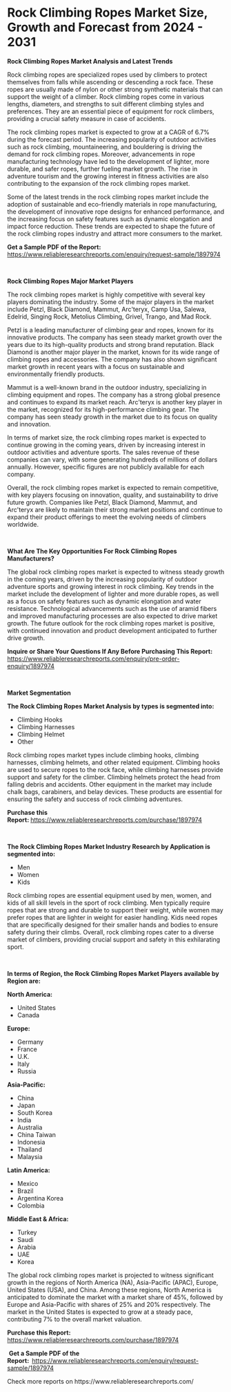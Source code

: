 <p><h1>Rock Climbing Ropes Market Size, Growth and Forecast from 2024 - 2031</h1></p><p><strong>Rock Climbing Ropes Market Analysis and Latest Trends</strong></p>
<p><p>Rock climbing ropes are specialized ropes used by climbers to protect themselves from falls while ascending or descending a rock face. These ropes are usually made of nylon or other strong synthetic materials that can support the weight of a climber. Rock climbing ropes come in various lengths, diameters, and strengths to suit different climbing styles and preferences. They are an essential piece of equipment for rock climbers, providing a crucial safety measure in case of accidents.</p><p>The rock climbing ropes market is expected to grow at a CAGR of 6.7% during the forecast period. The increasing popularity of outdoor activities such as rock climbing, mountaineering, and bouldering is driving the demand for rock climbing ropes. Moreover, advancements in rope manufacturing technology have led to the development of lighter, more durable, and safer ropes, further fueling market growth. The rise in adventure tourism and the growing interest in fitness activities are also contributing to the expansion of the rock climbing ropes market.</p><p>Some of the latest trends in the rock climbing ropes market include the adoption of sustainable and eco-friendly materials in rope manufacturing, the development of innovative rope designs for enhanced performance, and the increasing focus on safety features such as dynamic elongation and impact force reduction. These trends are expected to shape the future of the rock climbing ropes industry and attract more consumers to the market.</p></p>
<p><strong>Get a Sample PDF of the Report:&nbsp;</strong> <a href="https://www.reliableresearchreports.com/enquiry/request-sample/1897974">https://www.reliableresearchreports.com/enquiry/request-sample/1897974</a></p>
<p>&nbsp;</p>
<p><strong>Rock Climbing Ropes Major Market Players</strong></p>
<p><p>The rock climbing ropes market is highly competitive with several key players dominating the industry. Some of the major players in the market include Petzl, Black Diamond, Mammut, Arc'teryx, Camp Usa, Salewa, Edelrid, Singing Rock, Metolius Climbing, Grivel, Trango, and Mad Rock.</p><p>Petzl is a leading manufacturer of climbing gear and ropes, known for its innovative products. The company has seen steady market growth over the years due to its high-quality products and strong brand reputation. Black Diamond is another major player in the market, known for its wide range of climbing ropes and accessories. The company has also shown significant market growth in recent years with a focus on sustainable and environmentally friendly products.</p><p>Mammut is a well-known brand in the outdoor industry, specializing in climbing equipment and ropes. The company has a strong global presence and continues to expand its market reach. Arc'teryx is another key player in the market, recognized for its high-performance climbing gear. The company has seen steady growth in the market due to its focus on quality and innovation.</p><p>In terms of market size, the rock climbing ropes market is expected to continue growing in the coming years, driven by increasing interest in outdoor activities and adventure sports. The sales revenue of these companies can vary, with some generating hundreds of millions of dollars annually. However, specific figures are not publicly available for each company.</p><p>Overall, the rock climbing ropes market is expected to remain competitive, with key players focusing on innovation, quality, and sustainability to drive future growth. Companies like Petzl, Black Diamond, Mammut, and Arc'teryx are likely to maintain their strong market positions and continue to expand their product offerings to meet the evolving needs of climbers worldwide.</p></p>
<p>&nbsp;</p>
<p><strong>What Are The Key Opportunities For Rock Climbing Ropes Manufacturers?</strong></p>
<p><p>The global rock climbing ropes market is expected to witness steady growth in the coming years, driven by the increasing popularity of outdoor adventure sports and growing interest in rock climbing. Key trends in the market include the development of lighter and more durable ropes, as well as a focus on safety features such as dynamic elongation and water resistance. Technological advancements such as the use of aramid fibers and improved manufacturing processes are also expected to drive market growth. The future outlook for the rock climbing ropes market is positive, with continued innovation and product development anticipated to further drive growth.</p></p>
<p><strong>Inquire or Share Your Questions If Any Before Purchasing This Report:</strong> <a href="https://www.reliableresearchreports.com/enquiry/pre-order-enquiry/1897974">https://www.reliableresearchreports.com/enquiry/pre-order-enquiry/1897974</a></p>
<p>&nbsp;</p>
<p><strong>Market Segmentation</strong></p>
<p><strong>The Rock Climbing Ropes Market Analysis by types is segmented into:</strong></p>
<p><ul><li>Climbing Hooks</li><li>Climbing Harnesses</li><li>Climbing Helmet</li><li>Other</li></ul></p>
<p><p>Rock climbing ropes market types include climbing hooks, climbing harnesses, climbing helmets, and other related equipment. Climbing hooks are used to secure ropes to the rock face, while climbing harnesses provide support and safety for the climber. Climbing helmets protect the head from falling debris and accidents. Other equipment in the market may include chalk bags, carabiners, and belay devices. These products are essential for ensuring the safety and success of rock climbing adventures.</p></p>
<p><strong>Purchase this Report:&nbsp;</strong><a href="https://www.reliableresearchreports.com/purchase/1897974">https://www.reliableresearchreports.com/purchase/1897974</a></p>
<p>&nbsp;</p>
<p><strong>The Rock Climbing Ropes Market Industry Research by Application is segmented into:</strong></p>
<p><ul><li>Men</li><li>Women</li><li>Kids</li></ul></p>
<p><p>Rock climbing ropes are essential equipment used by men, women, and kids of all skill levels in the sport of rock climbing. Men typically require ropes that are strong and durable to support their weight, while women may prefer ropes that are lighter in weight for easier handling. Kids need ropes that are specifically designed for their smaller hands and bodies to ensure safety during their climbs. Overall, rock climbing ropes cater to a diverse market of climbers, providing crucial support and safety in this exhilarating sport.</p></p>
<p>&nbsp;</p>
<p><strong>In terms of Region, the Rock Climbing Ropes Market Players available by Region are:</strong></p>
<p>
    <p> <strong> North America: </strong>
        <ul>
            <li>United States</li>
            <li>Canada</li>
        </ul>
        </p> 
    <p> <strong> Europe: </strong>
        <ul>
            <li>Germany</li>
            <li>France</li>
            <li>U.K.</li>
            <li>Italy</li>
            <li>Russia</li>
        </ul>
        </p> 
    <p> <strong> Asia-Pacific: </strong>
        <ul>
            <li>China</li>
            <li>Japan</li>
            <li>South Korea</li>
            <li>India</li>
            <li>Australia</li>
            <li>China Taiwan</li>
            <li>Indonesia</li>
            <li>Thailand</li>
            <li>Malaysia</li>
        </ul>
        </p> 
    <p> <strong> Latin America: </strong>
        <ul>
            <li>Mexico</li>
            <li>Brazil</li>
            <li>Argentina Korea</li>
            <li>Colombia</li>
        </ul>
        </p> 
    <p> <strong> Middle East & Africa: </strong>
        <ul>
            <li>Turkey</li>
            <li>Saudi</li>
            <li>Arabia</li>
            <li>UAE</li>
            <li>Korea</li>
        </ul>
    </p>
    </p>
<p><p>The global rock climbing ropes market is projected to witness significant growth in the regions of North America (NA), Asia-Pacific (APAC), Europe, United States (USA), and China. Among these regions, North America is anticipated to dominate the market with a market share of 45%, followed by Europe and Asia-Pacific with shares of 25% and 20% respectively. The market in the United States is expected to grow at a steady pace, contributing 7% to the overall market valuation.</p></p>
<p><strong>Purchase this Report: </strong><a href="https://www.reliableresearchreports.com/purchase/1897974">https://www.reliableresearchreports.com/purchase/1897974</a></p>
<p>&nbsp;<strong>Get a Sample PDF of the Report:&nbsp;&nbsp;</strong><a href="https://www.reliableresearchreports.com/enquiry/request-sample/1897974">https://www.reliableresearchreports.com/enquiry/request-sample/1897974</a></p>
<p><strong></strong></p>
<p>Check more reports on https://www.reliableresearchreports.com/</p>